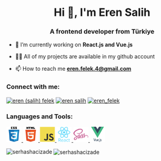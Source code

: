 <h1 align="center">Hi 👋, I'm Eren Salih</h1>
<h3 align="center">A frontend developer from Türkiye</h3>

- 🔭 I’m currently working on **React.js and Vue.js**

- 👨‍💻 All of my projects are available in my github account

- 📫 How to reach me **eren.felek.4@gmail.com**

<h3 align="left">Connect with me:</h3>
<p align="left">
<a href="https://linkedin.com/in/eren (salih) felek" target="blank"><img align="center" src="https://raw.githubusercontent.com/rahuldkjain/github-profile-readme-generator/master/src/images/icons/Social/linked-in-alt.svg" alt="eren (salih) felek" height="30" width="40" /></a>
<a href="https://fb.com/eren salih" target="blank"><img align="center" src="https://raw.githubusercontent.com/rahuldkjain/github-profile-readme-generator/master/src/images/icons/Social/facebook.svg" alt="eren salih" height="30" width="40" /></a>
<a href="https://instagram.com/eren_felek" target="blank"><img align="center" src="https://raw.githubusercontent.com/rahuldkjain/github-profile-readme-generator/master/src/images/icons/Social/instagram.svg" alt="eren_felek" height="30" width="40" /></a>
</p>

<h3 align="left">Languages and Tools:</h3>
<p align="left"> <a href="https://www.w3schools.com/css/" target="_blank" rel="noreferrer"> <img src="https://raw.githubusercontent.com/devicons/devicon/master/icons/css3/css3-original-wordmark.svg" alt="css3" width="40" height="40"/> </a> <a href="https://www.w3.org/html/" target="_blank" rel="noreferrer"> <img src="https://raw.githubusercontent.com/devicons/devicon/master/icons/html5/html5-original-wordmark.svg" alt="html5" width="40" height="40"/> </a> <a href="https://developer.mozilla.org/en-US/docs/Web/JavaScript" target="_blank" rel="noreferrer"> <img src="https://raw.githubusercontent.com/devicons/devicon/master/icons/javascript/javascript-original.svg" alt="javascript" width="40" height="40"/> </a> <a href="https://reactjs.org/" target="_blank" rel="noreferrer"> <img src="https://raw.githubusercontent.com/devicons/devicon/master/icons/react/react-original-wordmark.svg" alt="react" width="40" height="40"/> </a> <a href="https://sass-lang.com" target="_blank" rel="noreferrer"> <img src="https://raw.githubusercontent.com/devicons/devicon/master/icons/sass/sass-original.svg" alt="sass" width="40" height="40"/> </a> <a href="https://vuejs.org/" target="_blank" rel="noreferrer"> <img src="https://raw.githubusercontent.com/devicons/devicon/master/icons/vuejs/vuejs-original-wordmark.svg" alt="vuejs" width="40" height="40"/> </a> </p>

<p><img align="left" src="https://github-readme-stats.vercel.app/api/top-langs?username=serhashacizade&show_icons=true&locale=en&layout=compact" alt="serhashacizade" /></p>

<p>&nbsp;<img align="center" src="https://github-readme-stats.vercel.app/api?username=serhashacizade&show_icons=true&locale=en" alt="serhashacizade" /></p>

